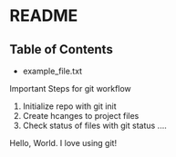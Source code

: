 # README #

## Table of Contents

- example_file.txt

Important Steps for git workflow

1. Initialize repo with git init
2. Create hcanges to project files
3. Check status of files with git status 
....

Hello, World. I love using git!
